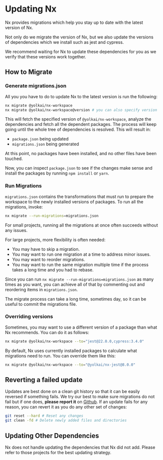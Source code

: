 # Updating Nx

Nx provides migrations which help you stay up to date with the latest version of Nx.

Not only do we migrate the version of Nx, but we also update the versions of dependencies which we install such as jest and cypress.

We recommend waiting for Nx to update these dependencies for you as we verify that these versions work together.

## How to Migrate

### Generate migrations.json

All you you have to do to update Nx to the latest version is run the following:

```bash
nx migrate @yolkai/nx-workspace
nx migrate @yolkai/nx-workspace@version # you can also specify version
```

This will fetch the specified version of `@yolkai/nx-workspace`, analyze the dependencies and fetch all the dependent packages. The process will keep going until the whole tree of dependencies is resolved. This will result in:

- `package.json` being updated
- `migrations.json` being generated

At this point, no packages have been installed, and no other files have been touched.

Now, you can inspect `package.json` to see if the changes make sense and install the packages by running `npm install` or `yarn`.

### Run Migrations

`migrations.json` contains the transformations that must run to prepare the workspace to the newly installed versions of packages. To run all the migrations, invoke:

```bash
nx migrate --run-migrations=migrations.json
```

For small projects, running all the migrations at once often succeeds without any issues.

For large projects, more flexibility is often needed:

- You may have to skip a migration.
- You may want to run one migration at a time to address minor issues.
- You may want to reorder migrations.
- You may want to run the same migration multiple time if the process takes a long time and you had to rebase.

Since you can run `nx migrate --run-migrations=migrations.json` as many times as you want, you can achieve all of that by commenting out and reordering items in `migrations.json`.

The migrate process can take a long time, sometimes day, so it can be useful to commit the migrations file.

### Overriding versions

Sometimes, you may want to use a different version of a package than what Nx recommends. You can do it as follows:

```bash
nx migrate @yolkai/nx-workspace --to="jest@22.0.0,cypress:3.4.0"
```

By default, Nx uses currently installed packages to calculate what migrations need to run. You can override them like this:

```bash
nx migrate @yolkai/nx-workspace --to="@yolkai/nx-jest@8.0.0"
```

## Reverting a failed update

Updates are best done on a clean git history so that it can be easily reversed if something fails.
We try our best to make sure migrations do not fail but if one does, **please report it** on [Github](https://www.github.com/nrwl/nx/issues/new/).
If an update fails for any reason, you can revert it as you do any other set of changes:

```bash
git reset --hard # Reset any changes
git clean -fd # Delete newly added files and directories
```

## Updating Other Dependencies

Nx does not handle updating the dependencies that Nx did not add. Please refer to those projects for the best updating strategy.
